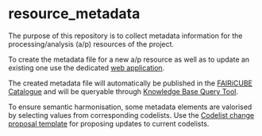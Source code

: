 # resource_metadata
The purpose of this repository is to collect metadata information for the processing/analysis (a/p) resources of the project. 

To create the metadata file for a new a/p resource as well as to update an existing one use the dedicated [web application](https://fairicube-md.dev.epsilon-italia.it/). 

The created metadata file will automatically be published in the [FAIRiCUBE Catalogue](https://catalog.eoxhub.fairicube.eu/?.language=en) and will be queryable through [Knowledge Base Query Tool](https://fairicube-kb.dev.epsilon-italia.it/query-tool).

To ensure semantic harmonisation, some metadata elements are valorised by selecting values from corresponding codelists. Use the [Codelist change proposal template](https://github.com/FAIRiCUBE/resource-metadata/issues/new?assignees=&labels=&projects=&template=codelist_change_proposal.yml) for proposing updates to current codelists. 

